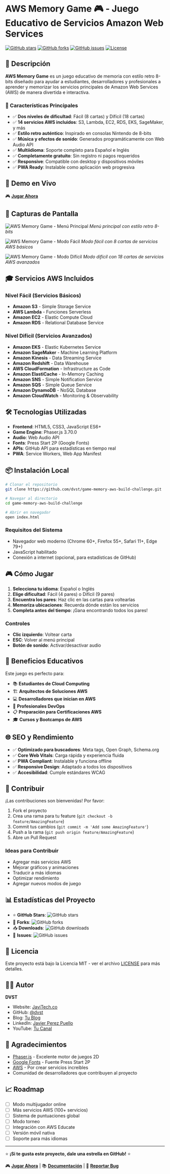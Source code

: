 # AWS Memory Game 🎮 - Juego Educativo de Servicios Amazon Web Services

[![GitHub stars](https://img.shields.io/github/stars/dvst/game-memory-aws-build-challenge?style=for-the-badge)](https://github.com/dvst/game-memory-aws-build-challenge/stargazers)
[![GitHub forks](https://img.shields.io/github/forks/dvst/game-memory-aws-build-challenge?style=for-the-badge)](https://github.com/dvst/game-memory-aws-build-challenge/network)
[![GitHub issues](https://img.shields.io/github/issues/dvst/game-memory-aws-build-challenge?style=for-the-badge)](https://github.com/dvst/game-memory-aws-build-challenge/issues)
[![License](https://img.shields.io/github/license/dvst/game-memory-aws-build-challenge?style=for-the-badge)](https://github.com/dvst/game-memory-aws-build-challenge/blob/main/LICENSE)

## 🌟 Descripción

**AWS Memory Game** es un juego educativo de memoria con estilo retro 8-bits diseñado para ayudar a estudiantes, desarrolladores y profesionales a aprender y memorizar los servicios principales de Amazon Web Services (AWS) de manera divertida e interactiva.

### 🎯 Características Principales

- ✅ **Dos niveles de dificultad**: Fácil (8 cartas) y Difícil (18 cartas)
- ✅ **14 servicios AWS incluidos**: S3, Lambda, EC2, RDS, EKS, SageMaker, y más
- ✅ **Estilo retro auténtico**: Inspirado en consolas Nintendo de 8-bits
- ✅ **Música y efectos de sonido**: Generados programáticamente con Web Audio API
- ✅ **Multiidioma**: Soporte completo para Español e Inglés
- ✅ **Completamente gratuito**: Sin registro ni pagos requeridos
- ✅ **Responsive**: Compatible con desktop y dispositivos móviles
- ✅ **PWA Ready**: Instalable como aplicación web progresiva

## 🚀 Demo en Vivo

🎮 **[Jugar Ahora](https://tu-dominio.com/aws-memory-game)**

## 📱 Capturas de Pantalla

![AWS Memory Game - Menú Principal](screenshots/menu-principal.png)
_Menú principal con estilo retro 8-bits_

![AWS Memory Game - Modo Fácil](screenshots/modo-facil.png)
_Modo fácil con 8 cartas de servicios AWS básicos_

![AWS Memory Game - Modo Difícil](screenshots/modo-dificil.png)
_Modo difícil con 18 cartas de servicios AWS avanzados_

## 🎓 Servicios AWS Incluidos

### Nivel Fácil (Servicios Básicos)

- **Amazon S3** - Simple Storage Service
- **AWS Lambda** - Funciones Serverless
- **Amazon EC2** - Elastic Compute Cloud
- **Amazon RDS** - Relational Database Service

### Nivel Difícil (Servicios Avanzados)

- **Amazon EKS** - Elastic Kubernetes Service
- **Amazon SageMaker** - Machine Learning Platform
- **Amazon Kinesis** - Data Streaming Service
- **Amazon Redshift** - Data Warehouse
- **AWS CloudFormation** - Infrastructure as Code
- **Amazon ElastiCache** - In-Memory Caching
- **Amazon SNS** - Simple Notification Service
- **Amazon SQS** - Simple Queue Service
- **Amazon DynamoDB** - NoSQL Database
- **Amazon CloudWatch** - Monitoring & Observability

## 🛠️ Tecnologías Utilizadas

- **Frontend**: HTML5, CSS3, JavaScript ES6+
- **Game Engine**: Phaser.js 3.70.0
- **Audio**: Web Audio API
- **Fonts**: Press Start 2P (Google Fonts)
- **APIs**: GitHub API para estadísticas en tiempo real
- **PWA**: Service Workers, Web App Manifest

## 📦 Instalación Local

```bash
# Clonar el repositorio
git clone https://github.com/dvst/game-memory-aws-build-challenge.git

# Navegar al directorio
cd game-memory-aws-build-challenge

# Abrir en navegador
open index.html
```

### Requisitos del Sistema

- Navegador web moderno (Chrome 60+, Firefox 55+, Safari 11+, Edge 79+)
- JavaScript habilitado
- Conexión a internet (opcional, para estadísticas de GitHub)

## 🎮 Cómo Jugar

1. **Selecciona tu idioma**: Español o Inglés
2. **Elige dificultad**: Fácil (4 pares) o Difícil (9 pares)
3. **Encuentra los pares**: Haz clic en las cartas para voltearlas
4. **Memoriza ubicaciones**: Recuerda dónde están los servicios
5. **Completa antes del tiempo**: ¡Gana encontrando todos los pares!

### Controles

- **Clic izquierdo**: Voltear carta
- **ESC**: Volver al menú principal
- **Botón de sonido**: Activar/desactivar audio

## 🎯 Beneficios Educativos

Este juego es perfecto para:

- 📚 **Estudiantes de Cloud Computing**
- 🏗️ **Arquitectos de Soluciones AWS**
- 💻 **Desarrolladores que inician en AWS**
- 🔧 **Profesionales DevOps**
- 📋 **Preparación para Certificaciones AWS**
- 🎓 **Cursos y Bootcamps de AWS**

## 🌐 SEO y Rendimiento

- ✅ **Optimizado para buscadores**: Meta tags, Open Graph, Schema.org
- ✅ **Core Web Vitals**: Carga rápida y experiencia fluida
- ✅ **PWA Compliant**: Instalable y funciona offline
- ✅ **Responsive Design**: Adaptado a todos los dispositivos
- ✅ **Accesibilidad**: Cumple estándares WCAG

## 🤝 Contribuir

¡Las contribuciones son bienvenidas! Por favor:

1. Fork el proyecto
2. Crea una rama para tu feature (`git checkout -b feature/AmazingFeature`)
3. Commit tus cambios (`git commit -m 'Add some AmazingFeature'`)
4. Push a la rama (`git push origin feature/AmazingFeature`)
5. Abre un Pull Request

### Ideas para Contribuir

- Agregar más servicios AWS
- Mejorar gráficos y animaciones
- Traducir a más idiomas
- Optimizar rendimiento
- Agregar nuevos modos de juego

## 📊 Estadísticas del Proyecto

- ⭐ **GitHub Stars**: ![GitHub stars](https://img.shields.io/github/stars/dvst/game-memory-aws-build-challenge)
- 🍴 **Forks**: ![GitHub forks](https://img.shields.io/github/forks/dvst/game-memory-aws-build-challenge)
- 📥 **Downloads**: ![GitHub downloads](https://img.shields.io/github/downloads/dvst/game-memory-aws-build-challenge/total)
- 🐛 **Issues**: ![GitHub issues](https://img.shields.io/github/issues/dvst/game-memory-aws-build-challenge)

## 📄 Licencia

Este proyecto está bajo la Licencia MIT - ver el archivo [LICENSE](LICENSE) para más detalles.

## 👨‍💻 Autor

**DVST**

- Website: [JaviTech.co](https://javitech.co)
- GitHub: [@dvst](https://github.com/dvst)
- Blog: [Tu Blog](https://tu-blog.com)
- LinkedIn: [Javier Perez Puello](https://www.linkedin.com/in/javierperezp/)
- YouTube: [Tu Canal](https://youtube.com/@javitech_co?sub_confirmation=1)

## 🙏 Agradecimientos

- [Phaser.js](https://phaser.io/) - Excelente motor de juegos 2D
- [Google Fonts](https://fonts.google.com/) - Fuente Press Start 2P
- [AWS](https://aws.amazon.com/) - Por crear servicios increíbles
- Comunidad de desarrolladores que contribuyen al proyecto

## 📈 Roadmap

- [ ] Modo multijugador online
- [ ] Más servicios AWS (100+ servicios)
- [ ] Sistema de puntuaciones global
- [ ] Modo torneo
- [ ] Integración con AWS Educate
- [ ] Versión móvil nativa
- [ ] Soporte para más idiomas

---

⭐ **¡Si te gusta este proyecto, dale una estrella en GitHub!** ⭐

🎮 **[Jugar Ahora](https://tu-dominio.com/aws-memory-game)** | 📚 **[Documentación](https://github.com/dvst/game-memory-aws-build-challenge/wiki)** | 🐛 **[Reportar Bug](https://github.com/dvst/game-memory-aws-build-challenge/issues)**
